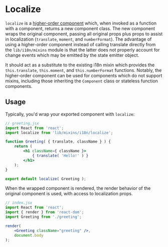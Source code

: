 Localize
========

`localize` is a [higher-order component](https://medium.com/@dan_abramov/mixins-are-dead-long-live-higher-order-components-94a0d2f9e750#.35mnb3b22) which, when invoked as a function with a component, returns a new component class. The new component wraps the original component, passing all original props plus props to assist in localization (`translate`, `moment`, and `numberFormat`). The advantage of using a higher-order component instead of calling translate directly from the `lib/i18n/mixins` module is that the latter does not properly account for change events which may be emitted by the state emitter object.

It should act as a substitute to the existing i18n mixin which provides the `this.translate`, `this.moment`, and `this.numberFormat` functions. Notably, the higher-order component can be used for components which do not support mixins, including those inheriting the `Component` class or stateless function components.

## Usage

Typically, you'd wrap your exported component with `localize`:

```jsx
// greeting.jsx
import React from 'react';
import localize from 'lib/mixins/i18n/localize';

function Greeting( { translate, className } ) {
	return (
		<h1 className={ className }>
			{ translate( 'Hello!' ) }
		</h1>
	);
}

export default localize( Greeting );
```

When the wrapped component is rendered, the render behavior of the original component is used, with access to localization props.

```jsx
// index.jsx
import React from 'react';
import { render } from 'react-dom';
import Greeting from './greeting';

render(
	<Greeting className="greeting" />,
	document.body
);
```
